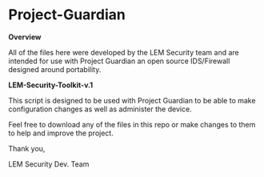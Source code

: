 # Project-Guardian
<p><strong>Overview</strong></p>
<p>All of the files here were developed by the LEM Security team and are intended for use with Project Guardian an open source IDS/Firewall designed around portability.</p> 

<p><strong> LEM-Security-Toolkit-v.1 </strong></p>
<p>This script is designed to be used with Project Guardian to be able to make configuration changes as well as administer the device.</p> 


<p>Feel free to download any of the files in this repo or make changes to them to help and improve the project.</p> 

<p>Thank you,</p>
<p>LEM Security Dev. Team</p>

